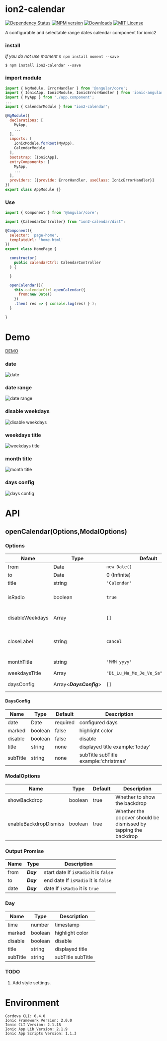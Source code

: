# ion2-calendar

[![Dependency Status](https://david-dm.org/HsuanXyz/ion2-calendar.svg)](https://david-dm.org/HsuanXyz/ion2-calendar)
[![NPM version][npm-image]][npm-url] [![Downloads][downloads-image]][downloads-url] [![MIT License][license-image]][license-url]


A configurable and selectable range dates calendar component for ionic2

### install

  *if you do not use moment*
`$ npm install moment --save`

`$ npm install ion2-calendar --save`

### import module

```javascript
import { NgModule, ErrorHandler } from '@angular/core';
import { IonicApp, IonicModule, IonicErrorHandler } from 'ionic-angular';
import { MyApp } from './app.component';
...
import { CalendarModule } from "ion2-calendar";

@NgModule({
  declarations: [
    MyApp,
    ...
  ],
  imports: [
    IonicModule.forRoot(MyApp),
    CalendarModule
  ],
  bootstrap: [IonicApp],
  entryComponents: [
    MyApp,
    ...
  ],
  providers: [{provide: ErrorHandler, useClass: IonicErrorHandler}]
})
export class AppModule {}
```
### Use
```javascript
import { Component } from '@angular/core';

import {CalendarController} from "ion2-calendar/dist";

@Component({
  selector: 'page-home',
  templateUrl: 'home.html'
})
export class HomePage {

  constructor(
    public calendarCtrl: CalendarController
  ) {

  }

  openCalendar(){
    this.calendarCtrl.openCalendar({
      from:new Date()
    })
    .then( res => { console.log(res) } );
  }

}
```

# Demo
[DEMO](https://hsuanxyz.github.io/hsuan.github.io/demo/ion2-calendar/)

### date

![date](https://github.com/HsuanXyz/hsuan.github.io/blob/master/assets/ion2-calendar/%E5%8D%95%E9%80%89%E6%97%A5%E6%9C%9F.gif?raw=true)

### date range

![date range](https://github.com/HsuanXyz/hsuan.github.io/blob/master/assets/ion2-calendar/%E5%A4%9A%E9%80%89%E6%97%A5%E6%9C%9F.gif?raw=true)

### disable weekdays

![disable weekdays](https://github.com/HsuanXyz/hsuan.github.io/blob/master/assets/ion2-calendar/%E7%A6%81%E7%94%A8%E6%98%9F%E6%9C%9F.gif?raw=true)

### weekdays title

![weekdays title](https://github.com/HsuanXyz/hsuan.github.io/blob/master/assets/ion2-calendar/%E8%87%AA%E5%AE%9A%E4%B9%89%E5%91%A8%E6%A0%87%E9%A2%98.gif?raw=true)

### month title

![month title](https://github.com/HsuanXyz/hsuan.github.io/blob/master/assets/ion2-calendar/%E8%87%AA%E5%AE%9A%E4%B9%89%E6%9C%88%E4%BB%BD%E6%A0%87%E9%A2%98.gif?raw=true)

### days config

![days config](https://github.com/HsuanXyz/hsuan.github.io/blob/master/assets/ion2-calendar/%E8%87%AA%E5%AE%9A%E4%B9%89%E5%A4%A9.gif?raw=true)

# API

## openCalendar(Options,ModalOptions)

### Options
| Name            | Type          | Default       | Description |
| --------------- | ------------- | ------------- | ----------- |
| from            | Date          | `new Date()`  | start date  |
| to              | Date          |  0 (Infinite) | end date    |
| title           | string        | `'Calendar'`  | title       |
| isRadio         | boolean       | `true`        | true for one day ,false for range dates     |
| disableWeekdays | Array<number> | `[]`          | week to be disabled (0-6)                   |
| closeLabel      | string        | `cancel`      | cancel button label ,can be an empty string |
| monthTitle      | string        | `'MMM yyyy'`  | month title format  |
| weekdaysTitle   | Array<string> | `"Di_Lu_Ma_Me_Je_Ve_Sa".split("_")` | weeks title |
| daysConfig      | Array<***DaysConfig***> | `[]` | days configuration |

#### DaysConfig
| Name          | Type          | Default  | Description     |
| ------------- | ------------- | -------- | --------------- |
| date          | Date          | required | configured days |
| marked        | boolean       | false    | highlight color |
| disable       | boolean       | false    | disable         |
| title         | string        | none     | displayed title example:'today'       |
| subTitle      | string        | none     | subTitle subTitle example:'christmas' |

### ModalOptions
| Name            | Type          | Default       | Description |
| --------------- | ------------- | ------------- | ----------- |
| showBackdrop            | boolean          | true  | Whether to show the backdrop |
| enableBackdropDismiss   | boolean          | true | Whether the popover should be dismissed by tapping the backdrop   |


### Output Promise
| Name          | Type  | Description |
| ------------- | ----- | ----------- |
| from          | ***Day***   | start date If `isRadio` it is `false` |
| to            | ***Day***   | end date If `isRadio` it is `false`   |
| date          | ***Day***   | date If `isRadio` it is `true`        |

### Day
| Name          | Type    | Description |
| ------------- | ------- | ----------- |
| time          | number  | timestamp   |
| marked        | boolean | highlight color   |
| disable       | boolean | disable           |
| title         | string  | displayed title   |
| subTitle      | string  | subTitle subTitle |


### TODO
1. Add style settings.


# Environment
```
Cordova CLI: 6.4.0
Ionic Framework Version: 2.0.0
Ionic CLI Version: 2.1.18
Ionic App Lib Version: 2.1.9
Ionic App Scripts Version: 1.1.3
```

[npm-url]: https://www.npmjs.com/package/ion2-calendar
[npm-image]: https://img.shields.io/npm/v/ion2-calendar.svg

[downloads-image]: https://img.shields.io/npm/dm/ion2-calendar.svg
[downloads-url]: http://badge.fury.io/js/ionic2-rating

[license-image]: http://img.shields.io/badge/license-MIT-blue.svg?style=flat
[license-url]: LICENSE
